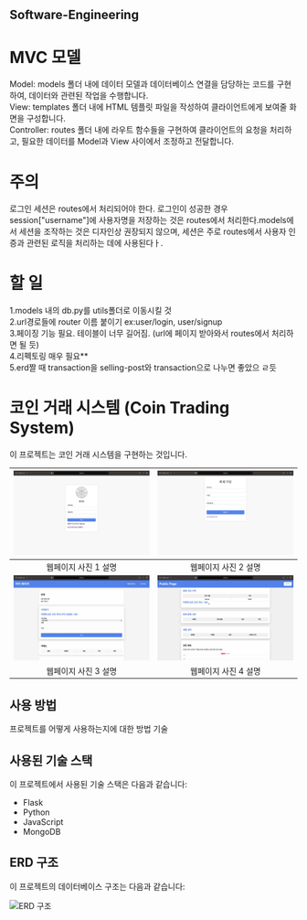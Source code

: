 ## Software-Engineering

# MVC 모델
Model: models 폴더 내에 데이터 모델과 데이터베이스 연결을 담당하는 코드를 구현하여, 데이터와 관련된 작업을 수행합니다. <br>
View: templates 폴더 내에 HTML 템플릿 파일을 작성하여 클라이언트에게 보여줄 화면을 구성합니다.<br>
Controller: routes 폴더 내에 라우트 함수들을 구현하여 클라이언트의 요청을 처리하고, 필요한 데이터를 Model과 View 사이에서 조정하고 전달합니다.



# 주의
 로그인 세션은 routes에서 처리되어야 한다. 로그인이 성공한 경우 session["username"]에 사용자명을 저장하는 것은 routes에서 처리한다.models에서 세션을 조작하는 것은 디자인상 권장되지 않으며, 세션은 주로 routes에서 사용자 인증과 관련된 로직을 처리하는 데에 사용된다ㅏ.

# 할 일
1.models 내의 db.py를 utils폴더로 이동시킬 것 <br>
2.url경로들에 router 이름 붙이기 ex:user/login, user/signup <br>
3.페이징 기능 필요. 테이블이 너무 길어짐. (url에 페이지 받아와서 routes에서 처리하면 될 듯) <br>
4.리펙토링 매우 필요**<br>
5.erd짤 때 transaction을 selling-post와 transaction으로 나누면 좋았으 ㄹ듯

# 코인 거래 시스템 (Coin Trading System)

이 프로젝트는 코인 거래 시스템을 구현하는 것입니다.

| ![로그인 페이지](./path/to/login.png) | ![회원가입 페이지](./path/to/signup.png) |
|:---:|:---:|
| 웹페이지 사진 1 설명 | 웹페이지 사진 2 설명 |
| ![마이 페이지](./path/to/mypage.png) | ![퍼블릭 페이지](./path/to/public.png) |
| 웹페이지 사진 3 설명 | 웹페이지 사진 4 설명 |

## 사용 방법

프로젝트를 어떻게 사용하는지에 대한 방법 기술

<!-- 1. 이 레포지토리를 클론하세요: `git clone https://github.com/your-username/your-repo.git`
2. 필요한 패키지를 설치하세요: `pip install -r requirements.txt`
3. 웹 서버를 실행하세요: `python app.py`
4. 브라우저에서 http://localhost:5000 을 열고 확인하세요. -->


## 사용된 기술 스택

이 프로젝트에서 사용된 기술 스택은 다음과 같습니다:

- Flask
- Python
- JavaScript
- MongoDB


## ERD 구조

이 프로젝트의 데이터베이스 구조는 다음과 같습니다:

![ERD 구조](./path/to/erd.png)
